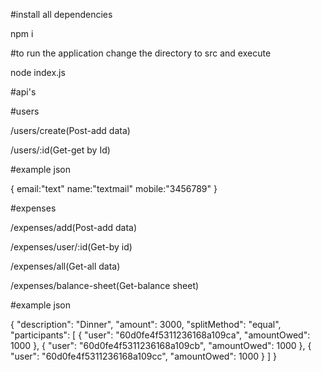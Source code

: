 #install all dependencies

npm i 


#to run the application change the directory to src and execute

node index.js


#api's

#users

/users/create(Post-add data)
 
/users/:id(Get-get by Id)

#example json

{
email:"text"
name:"textmail"
mobile:"3456789"
}

#expenses

/expenses/add(Post-add data)

/expenses/user/:id(Get-by id)

/expenses/all(Get-all data)

/expenses/balance-sheet(Get-balance sheet)

#example json

{
  "description": "Dinner",
  "amount": 3000,
  "splitMethod": "equal",
  "participants": [
  { "user": "60d0fe4f5311236168a109ca", "amountOwed": 1000 },
    { "user": "60d0fe4f5311236168a109cb", "amountOwed": 1000 },
    { "user": "60d0fe4f5311236168a109cc", "amountOwed": 1000 }
  ]
}
